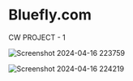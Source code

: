 # Bluefly.com

CW PROJECT - 1

![Screenshot 2024-04-16 223759](https://github.com/Rohitsingh13131313/Bluefly.com/assets/153498704/4655bb82-7c54-4ba3-b03a-02c81e943d27)

![Screenshot 2024-04-16 224219](https://github.com/Rohitsingh13131313/Bluefly.com/assets/153498704/3ec419bf-eeb6-4ec6-84e0-1a2bf5b7512d)

